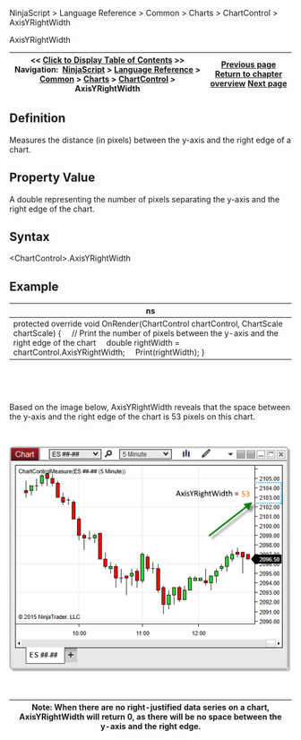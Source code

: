 ﻿


NinjaScript \> Language Reference \> Common \> Charts \> ChartControl \> AxisYRightWidth






















AxisYRightWidth







| \<\< [Click to Display Table of Contents](axisyrightwidth.md) \>\> **Navigation:**     [NinjaScript](ninjascript-1.md) \> [Language Reference](language_reference_wip-1.md) \> [Common](common-1.md) \> [Charts](chart-1.md) \> [ChartControl](chartcontrol-1.md) \> AxisYRightWidth | [Previous page](axisyleftwidth-1.md) [Return to chapter overview](chartcontrol-1.md) [Next page](barmarginleft-1.md) |
| --- | --- |











## Definition


Measures the distance (in pixels) between the y\-axis and the right edge of a chart.


## 


## Property Value


 A double representing the number of pixels separating the y\-axis and the right edge of the chart.


## 


## Syntax


 \<ChartControl\>.AxisYRightWidth


## 


## Example




| ns |
| --- |
| protected override void OnRender(ChartControl chartControl, ChartScale chartScale) {      // Print the number of pixels between the y\-axis and the right edge of the chart      double rightWidth \= chartControl.AxisYRightWidth;      Print(rightWidth); } |



 


 


Based on the image below, AxisYRightWidth reveals that the space between the y\-axis and the right edge of the chart is 53 pixels on this chart.


 


![ChartControl_AxisYRightWidth](chartcontrol_axisyrightwidth.png)


 




| Note: When there are no right\-justified data series on a chart, AxisYRightWidth will return 0, as there will be no space between the y\-axis and the right edge. |
| --- |










